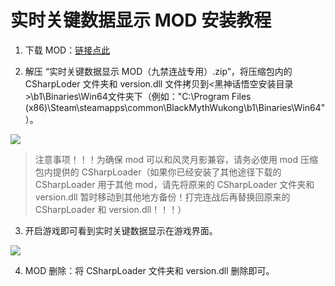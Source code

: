 # 实时关键数据显示 MOD 安装教程

1. 下载 MOD：[链接点此](/guide/quick-start/release.html)

2. 解压 “实时关键数据显示 MOD（九禁连战专用）.zip”，将压缩包内的 CSharpLoder 文件夹和 version.dll 文件拷贝到<黑神话悟空安装目录>\b1\Binaries\Win64文件夹下（例如："C:\Program Files (x86)\Steam\steamapps\common\BlackMythWukong\b1\Binaries\Win64"）。

![](https://cdn.davidingplus.cn/images/2025/08/27/AgAABVpOMEyJlEqtlZtOOKDlQrVQ-iwn.png)

> 注意事项！！！为确保 mod 可以和风灵月影兼容，请务必使用 mod 压缩包内提供的 CSharpLoader（如果你已经安装了其他途径下载的 CSharpLoader 用于其他 mod，请先将原来的 CSharpLoader 文件夹和 version.dll 暂时移动到其他地方备份！打完连战后再替换回原来的 CSharpLoader 和 version.dll！！！）

3. 开启游戏即可看到实时关键数据显示在游戏界面。

![](https://cdn.davidingplus.cn/images/2025/08/27/AgAABVpOMEyI8eEzoclPcqJseAnB3XFk.png)

4. MOD 删除：将 CSharpLoader 文件夹和 version.dll 删除即可。

